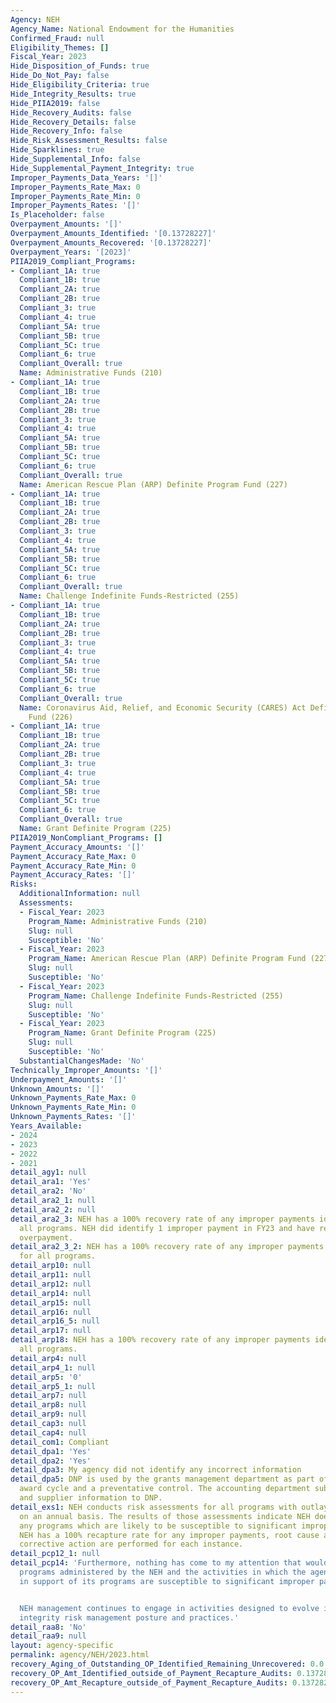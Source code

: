 ```yaml
---
Agency: NEH
Agency_Name: National Endowment for the Humanities
Confirmed_Fraud: null
Eligibility_Themes: []
Fiscal_Year: 2023
Hide_Disposition_of_Funds: true
Hide_Do_Not_Pay: false
Hide_Eligibility_Criteria: true
Hide_Integrity_Results: true
Hide_PIIA2019: false
Hide_Recovery_Audits: false
Hide_Recovery_Details: false
Hide_Recovery_Info: false
Hide_Risk_Assessment_Results: false
Hide_Sparklines: true
Hide_Supplemental_Info: false
Hide_Supplemental_Payment_Integrity: true
Improper_Payments_Data_Years: '[]'
Improper_Payments_Rate_Max: 0
Improper_Payments_Rate_Min: 0
Improper_Payments_Rates: '[]'
Is_Placeholder: false
Overpayment_Amounts: '[]'
Overpayment_Amounts_Identified: '[0.13728227]'
Overpayment_Amounts_Recovered: '[0.13728227]'
Overpayment_Years: '[2023]'
PIIA2019_Compliant_Programs:
- Compliant_1A: true
  Compliant_1B: true
  Compliant_2A: true
  Compliant_2B: true
  Compliant_3: true
  Compliant_4: true
  Compliant_5A: true
  Compliant_5B: true
  Compliant_5C: true
  Compliant_6: true
  Compliant_Overall: true
  Name: Administrative Funds (210)
- Compliant_1A: true
  Compliant_1B: true
  Compliant_2A: true
  Compliant_2B: true
  Compliant_3: true
  Compliant_4: true
  Compliant_5A: true
  Compliant_5B: true
  Compliant_5C: true
  Compliant_6: true
  Compliant_Overall: true
  Name: American Rescue Plan (ARP) Definite Program Fund (227)
- Compliant_1A: true
  Compliant_1B: true
  Compliant_2A: true
  Compliant_2B: true
  Compliant_3: true
  Compliant_4: true
  Compliant_5A: true
  Compliant_5B: true
  Compliant_5C: true
  Compliant_6: true
  Compliant_Overall: true
  Name: Challenge Indefinite Funds-Restricted (255)
- Compliant_1A: true
  Compliant_1B: true
  Compliant_2A: true
  Compliant_2B: true
  Compliant_3: true
  Compliant_4: true
  Compliant_5A: true
  Compliant_5B: true
  Compliant_5C: true
  Compliant_6: true
  Compliant_Overall: true
  Name: Coronavirus Aid, Relief, and Economic Security (CARES) Act Definite Program
    Fund (226)
- Compliant_1A: true
  Compliant_1B: true
  Compliant_2A: true
  Compliant_2B: true
  Compliant_3: true
  Compliant_4: true
  Compliant_5A: true
  Compliant_5B: true
  Compliant_5C: true
  Compliant_6: true
  Compliant_Overall: true
  Name: Grant Definite Program (225)
PIIA2019_NonCompliant_Programs: []
Payment_Accuracy_Amounts: '[]'
Payment_Accuracy_Rate_Max: 0
Payment_Accuracy_Rate_Min: 0
Payment_Accuracy_Rates: '[]'
Risks:
  AdditionalInformation: null
  Assessments:
  - Fiscal_Year: 2023
    Program_Name: Administrative Funds (210)
    Slug: null
    Susceptible: 'No'
  - Fiscal_Year: 2023
    Program_Name: American Rescue Plan (ARP) Definite Program Fund (227)
    Slug: null
    Susceptible: 'No'
  - Fiscal_Year: 2023
    Program_Name: Challenge Indefinite Funds-Restricted (255)
    Slug: null
    Susceptible: 'No'
  - Fiscal_Year: 2023
    Program_Name: Grant Definite Program (225)
    Slug: null
    Susceptible: 'No'
  SubstantialChangesMade: 'No'
Technically_Improper_Amounts: '[]'
Underpayment_Amounts: '[]'
Unknown_Amounts: '[]'
Unknown_Payments_Rate_Max: 0
Unknown_Payments_Rate_Min: 0
Unknown_Payments_Rates: '[]'
Years_Available:
- 2024
- 2023
- 2022
- 2021
detail_agy1: null
detail_ara1: 'Yes'
detail_ara2: 'No'
detail_ara2_1: null
detail_ara2_2: null
detail_ara2_3: NEH has a 100% recovery rate of any improper payments identified for
  all programs. NEH did identify 1 improper payment in FY23 and have recovered the
  overpayment.
detail_ara2_3_2: NEH has a 100% recovery rate of any improper payments identified
  for all programs.
detail_arp10: null
detail_arp11: null
detail_arp12: null
detail_arp14: null
detail_arp15: null
detail_arp16: null
detail_arp16_5: null
detail_arp17: null
detail_arp18: NEH has a 100% recovery rate of any improper payments identified for
  all programs.
detail_arp4: null
detail_arp4_1: null
detail_arp5: '0'
detail_arp5_1: null
detail_arp7: null
detail_arp8: null
detail_arp9: null
detail_cap3: null
detail_cap4: null
detail_com1: Compliant
detail_dpa1: 'Yes'
detail_dpa2: 'Yes'
detail_dpa3: My agency did not identify any incorrect information
detail_dpa5: DNP is used by the grants management department as part of the grant
  award cycle and a preventative control. The accounting department submits payment
  and supplier information to DNP.
detail_exs1: NEH conducts risk assessments for all programs with outlays over $10M
  on an annual basis. The results of those assessments indicate NEH does not have
  any programs which are likely to be susceptible to significant improper payments.
  NEH has a 100% recapture rate for any improper payments, root cause analysis and
  corrective action are performed for each instance.
detail_pcp12_1: null
detail_pcp14: 'Furthermore, nothing has come to my attention that would indicate the
  programs administered by the NEH and the activities in which the agency engages
  in support of its programs are susceptible to significant improper payments.


  NEH management continues to engage in activities designed to evolve its payment
  integrity risk management posture and practices.'
detail_raa8: 'No'
detail_raa9: null
layout: agency-specific
permalink: agency/NEH/2023.html
recovery_Aging_of_Outstanding_OP_Identified_Remaining_Unrecovered: 0.0
recovery_OP_Amt_Identified_outside_of_Payment_Recapture_Audits: 0.13728227
recovery_OP_Amt_Recapture_outside_of_Payment_Recapture_Audits: 0.13728227
---
```

